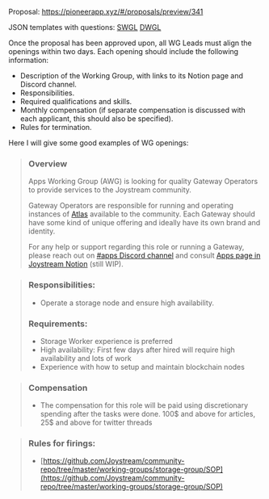 Proposal: https://pioneerapp.xyz/#/proposals/preview/341

JSON templates with questions: [SWGL](../roadmap/StorageLead.json) [DWGL](../roadmap/DistributorLead.json)

Once the proposal has been approved upon, all WG Leads must align the openings within two days. Each opening should include the following information:  

*   Description of the Working Group, with links to its Notion page and Discord channel.
*   Responsibilities. 
*   Required qualifications and skills. 
*   Monthly compensation (if separate compensation is discussed with each applicant, this should also be specified). 
*   Rules for termination.

Here I will give some good examples of WG openings:

> ### **Overview**
> 
> Apps Working Group (AWG) is looking for quality Gateway Operators to provide services to the Joystream community.
> 
> Gateway Operators are responsible for running and operating instances of [Atlas](https://github.com/Joystream/atlas) available to the community. Each Gateway should have some kind of unique offering and ideally have its own brand and identity.
> 
> For any help or support regarding this role or running a Gateway, please reach out on [#apps Discord channel](https://discord.gg/CVe5QcX6VW) and consult [Apps page in Joystream Notion](https://www.notion.so/joystream/Apps-05bec9dc2a5949aeb063ad510ad3eb92) (still WIP).

> ### **Responsibilities:**
> 
> *   Operate a storage node and ensure high availability.
> 
> ### **Requirements:**
> 
> *   Storage Worker experience is preferred
> *   High availability: First few days after hired will require high availability and lots of work
> *   Experience with how to setup and maintain blockchain nodes

> ### **Compensation**
> 
> *   The compensation for this role will be paid using discretionary spending after the tasks were done. 100$ and above for articles, 25$ and above for twitter threads

> ### **Rules for firings:**
> 
> *   [https://github.com/Joystream/community-repo/tree/master/working-groups/storage-group/SOP](https://github.com/Joystream/community-repo/tree/master/working-groups/storage-group/SOP)
